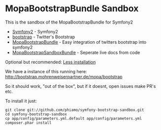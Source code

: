 MopaBootstrapBundle Sandbox
===========================

This is the sandbox of the MopaBootstrapBundle for Symfony2

- [Symfony2](http://symfony.com/) - Symfony2
- [bootstrap](http://github.com/twitter/bootstrap) - Twitter's Bootstrap
- [MopaBootstrapBundle](http://github.com/phiamo/MopaBootstrapBundle) - Easy integration of twitters bootstrap into symfony2
- [MopaBootstrapSandboxBundle](http://github.com/phiamo/MopaBootstrapSandboxBundle) - Seperate live docs from code


Optional but recommended: [Less installation](https://github.com/phiamo/MopaBootstrapBundle/blob/master/Resources/doc/less_installation.md)

We have a instance of this running here: 
    http://bootstrap.mohrenweiserpartner.de/mopa/bootstrap
    
So it should work, "out of the box", but if it doesnt, open issues make PR's etc.

To install it just:

```
git clone git://github.com/phiamo/symfony-bootstrap-sandbox.git
cd symfony-bootstrap-sandbox
cp app/config/parameters.yml.default app/config/parameters.yml
composer.phar install
```



